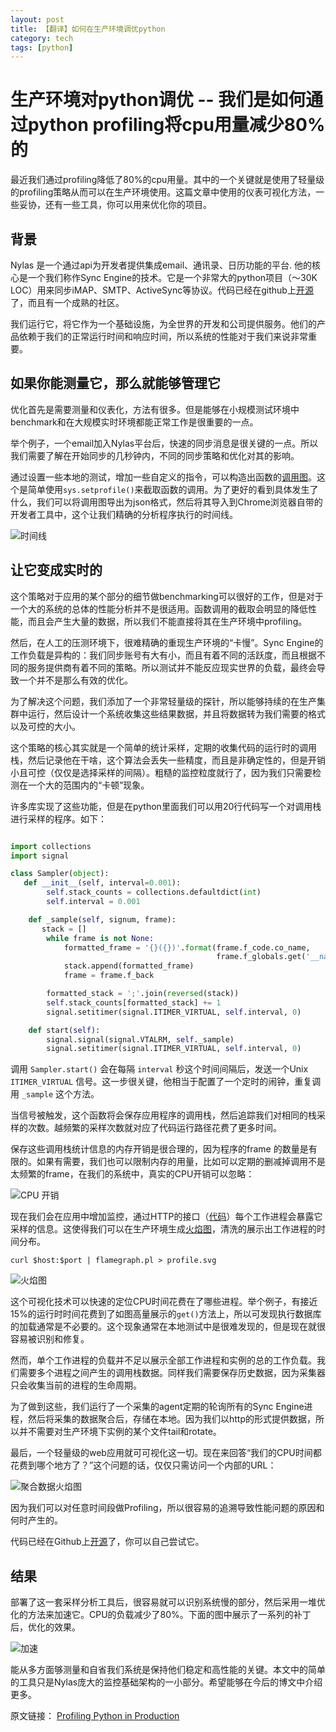 ```yaml
---
layout: post
title: 【翻译】如何在生产环境调优python
category: tech
tags: [python]
---
```


# 生产环境对python调优 -- 我们是如何通过python profiling将cpu用量减少80%的

最近我们通过profiling降低了80%的cpu用量。其中的一个关键就是使用了轻量级的profiling策略从而可以在生产环境使用。这篇文章中使用的仪表可视化方法，一些妥协，还有一些工具，你可以用来优化你的项目。

## 背景

Nylas 是一个通过api为开发者提供集成email、通讯录、日历功能的平台. 他的核心是一个我们称作Sync Engine的技术。它是一个非常大的python项目（～30K LOC）用来同步iMAP、SMTP、ActiveSync等协议。代码已经在github上[开源](https://github.com/nylas/sync-engine)了，而且有一个成熟的社区。

我们运行它，将它作为一个基础设施，为全世界的开发和公司提供服务。他们的产品依赖于我们的正常运行时间和响应时间，所以系统的性能对于我们来说非常重要。

## 如果你能测量它，那么就能够管理它

优化首先是需要测量和仪表化，方法有很多。但是能够在小规模测试环境中benchmark和在大规模实时环境都能正常工作是很重要的一点。

举个例子，一个email加入Nylas平台后，快速的同步消息是很关键的一点。所以我们需要了解在开始同步的几秒钟内，不同的同步策略和优化对其的影响。

通过设置一些本地的测试，增加一些自定义的指令，可以构造出函数的[调用图](https://github.com/nylas/nylas-perftools/blob/master/py2devtools.py)。这个是简单使用`sys.setprofile()`来截取函数的调用。为了更好的看到具体发生了什么，我们可以将调用图导出为json格式，然后将其导入到Chrome浏览器自带的开发者工具中，这个让我们精确的分析程序执行的时间线。

![时间线](http://7o50i4.com1.z0.glb.clouddn.com/chrome_profile.png)

## 让它变成实时的

这个策略对于应用的某个部分的细节做benchmarking可以很好的工作，但是对于一个大的系统的总体的性能分析并不是很适用。函数调用的截取会明显的降低性能，而且会产生大量的数据，所以我们不能直接将其在生产环境中profiling。

然后，在人工的压测环境下，很难精确的重现生产环境的“卡慢”。Sync Engine的工作负载是异构的：我们同步账号有大有小，而且有着不同的活跃度，而且根据不同的服务提供商有着不同的策略。所以测试并不能反应现实世界的负载，最终会导致一个并不是那么有效的优化。

为了解决这个问题，我们添加了一个非常轻量级的探针，所以能够持续的在生产集群中运行，然后设计一个系统收集这些结果数据，并且将数据转为我们需要的格式以及可控的大小。

这个策略的核心其实就是一个简单的统计采样，定期的收集代码的运行时的调用栈，然后记录他在干啥，这个算法会丢失一些精度，而且是非确定性的，但是开销小且可控（仅仅是选择采样的间隔）。粗糙的监控粒度就行了，因为我们只需要检测在一个大的范围内的“卡顿”现象。

许多库实现了这些功能，但是在python里面我们可以用20行代码写一个对调用栈进行采样的程序。如下：

```python

import collections
import signal

class Sampler(object):
   def __init__(self, interval=0.001):
        self.stack_counts = collections.defaultdict(int)
        self.interval = 0.001

    def _sample(self, signum, frame):
       stack = []
        while frame is not None:
            formatted_frame = '{}({})'.format(frame.f_code.co_name,
                                              frame.f_globals.get('__name__'))
            stack.append(formatted_frame)
            frame = frame.f_back

        formatted_stack = ';'.join(reversed(stack))
        self.stack_counts[formatted_stack] += 1
        signal.setitimer(signal.ITIMER_VIRTUAL, self.interval, 0)

    def start(self):
        signal.signal(signal.VTALRM, self._sample)
        signal.setitimer(signal.ITIMER_VIRTUAL, self.interval, 0)

```

调用 `Sampler.start()` 会在每隔 `interval` 秒这个时间间隔后，发送一个Unix `ITIMER_VIRTUAL` 信号。这一步很关键，他相当于配置了一个定时的闹钟，重复调用 `_sample` 这个方法。

当信号被触发，这个函数将会保存应用程序的调用栈，然后追踪我们对相同的栈采样的次数。越频繁的采样次数就对应了代码运行路径花费了更多时间。

保存这些调用栈统计信息的内存开销是很合理的，因为程序的frame 的数量是有限的。如果有需要，我们也可以限制内存的用量，比如可以定期的删减掉调用不是太频繁的frame，在我们的系统中，真实的CPU开销可以忽略：

![CPU 开销](http://7o50i4.com1.z0.glb.clouddn.com/instrumentation_overhead.png)

现在我们会在应用中增加监控，通过HTTP的接口（[代码](https://github.com/nylas/nylas-perftools/blob/master/stacksampler.py#L75)）每个工作进程会暴露它采样的信息。这使得我们可以在生产环境生成[火焰图](https://github.com/brendangregg/FlameGraph)，清洗的展示出工作进程的时间分布。

```
curl $host:$port | flamegraph.pl > profile.svg
```

![火焰图](http://7o50i4.com1.z0.glb.clouddn.com/single_worker_flamegraph_2.png)

这个可视化技术可以快速的定位CPU时间花费在了哪些进程。举个例子，有接近15%的运行时时间花费到了如图高量展示的`get()`方法上，所以可发现执行数据库的加载通常是不必要的。这个现象通常在本地测试中是很难发现的，但是现在就很容易被识别和修复。

然而，单个工作进程的负载并不足以展示全部工作进程和实例的总的工作负载。我们需要多个进程之间产生的调用栈数据。同样我们需要保存历史数据，因为采集器只会收集当前的进程的生命周期。

为了做到这些，我们运行了一个采集的agent定期的轮询所有的Sync Engine进程，然后将采集的数据聚合后，存储在本地。因为我们以http的形式提供数据，所以并不需要对生产环境下实例的某个文件tail和rotate。

最后，一个轻量级的web应用就可可视化这一切。现在来回答“我们的CPU时间都花费到哪个地方了？”这个问题的话，仅仅只需访问一个内部的URL：

![聚合数据火焰图](http://7o50i4.com1.z0.glb.clouddn.com/webapp_flamegraph.png)

因为我们可以对任意时间段做Profiling，所以很容易的追溯导致性能问题的原因和何时产生的。

代码已经在Github上[开源](https://github.com/nylas/nylas-perftools)了，你可以自己尝试它。

## 结果

部署了这一套采样分析工具后，很容易就可以识别系统慢的部分，然后采用一堆优化的方法来加速它。CPU的负载减少了80%。下面的图中展示了一系列的补丁后，优化的效果。

![加速](http://7o50i4.com1.z0.glb.clouddn.com/speedup.png)

能从多方面够测量和自省我们系统是保持他们稳定和高性能的关键。本文中的简单的工具只是Nylas庞大的监控基础架构的一小部分。希望能够在今后的博文中介绍更多。


原文链接：
[Profiling Python in Production](https://www.nylas.com/blog/performance)
